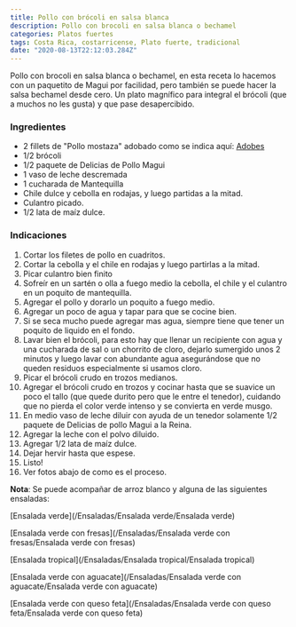 ```yaml
---
title: Pollo con brócoli en salsa blanca
description: Pollo con brocoli en salsa blanca o bechamel
categories: Platos fuertes
tags: Costa Rica, costarricense, Plato fuerte, tradicional
date: "2020-08-13T22:12:03.284Z"
---
```

Pollo con brocoli en salsa blanca o bechamel, en esta receta lo hacemos con un paquetito de Magui por facilidad, pero también se puede hacer la salsa bechamel desde cero. Un plato magnífico para integral el brócoli (que a muchos no les gusta) y que pase desapercibido.

### Ingredientes

- 2 fillets de "Pollo mostaza" adobado como se indica aquí: [Adobes](/Adobes/Adobes/)
- 1/2 brócoli
- 1/2 paquete de Delicias de Pollo Magui
- 1 vaso de leche descremada
- 1 cucharada de Mantequilla
- Chile dulce y cebolla en rodajas, y luego partidas a la mitad.
- Culantro picado.
- 1/2 lata de maíz dulce.

### Indicaciones

1. Cortar los filetes de pollo en cuadritos.
2. Cortar la cebolla y  el chile en rodajas y luego partirlas a la mitad.
3. Picar culantro bien finito
4. Sofreír en un sartén o olla a fuego medio la cebolla, el chile y el culantro en un poquito de mantequilla.
5. Agregar el pollo y dorarlo un poquito a fuego medio.
6. Agregar un poco de agua y tapar para que se cocine bien.
7. Si se seca mucho puede agregar mas agua, siempre tiene que tener un poquito de liquido en el fondo.
8. Lavar bien el brócoli, para esto hay que llenar un recipiente con agua y una cucharada de sal o un chorrito de cloro, dejarlo sumergido unos 2 minutos y luego lavar con abundante agua asegurándose que no queden residuos especialmente si usamos cloro.
9. Picar el brócoli crudo en trozos medianos.
10. Agregar el brócoli crudo en trozos y cocinar hasta que se suavice un poco el tallo (que quede durito pero que le entre el tenedor), cuidando que no pierda el color verde intenso y se convierta en verde musgo.
11. En medio vaso de leche diluir  con ayuda de un tenedor solamente 1/2 paquete de Delicias de pollo Magui a la Reina.
12. Agregar la leche con el polvo diluido.
13. Agregar 1/2 lata de maíz dulce.
14. Dejar hervir hasta que espese.
15. Listo!
16. Ver fotos abajo de como es el proceso.

**Nota**: Se puede acompañar de arroz blanco y alguna de las siguientes ensaladas:

[Ensalada verde](/Ensaladas/Ensalada verde/Ensalada verde)

[Ensalada verde con fresas](/Ensaladas/Ensalada verde con fresas/Ensalada verde con fresas)

[Ensalada tropical](/Ensaladas/Ensalada tropical/Ensalada tropical)

[Ensalada verde con aguacate](/Ensaladas/Ensalada verde con aguacate/Ensalada verde con aguacate)

[Ensalada verde con queso feta](/Ensaladas/Ensalada verde con queso feta/Ensalada verde con queso feta)